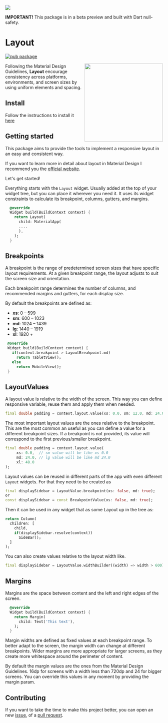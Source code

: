 <a  href="https://pub.dev/packages/layout"><img src="https://github.com/jamesblasco/layout/blob/main/layout_banner.png?raw=true"/></a> 


**IMPORTANT!** This package is in a beta preview and built with Dart null-safety.


# Layout
[![pub package](https://img.shields.io/pub/v/layout.svg)](https://pub.dev/packages/layout)  


<a  href="https://pub.dev/packages/layout/"><img align="right"  height="250px" src="https://github.com/jamesblasco/layout/blob/main/layout.gif?raw=true"/></a> 

Following the Material Design Guidelines, **Layout** encourage consistency across platforms, environments, and screen sizes by using uniform elements and spacing.
 
 
## Install

Follow the instructions to install it [here](https://pub.dev/packages/layout/install)

## Getting started 

This package aims to provide the tools to implement a responsive layout in an easy and consistent way.

If you want to learn more in detail about layout in Material Design I recommend you the [official website](https://material.io/design/layout/understanding-layout.html#columns-gutters-and-margins). 

Let's get started!

Everything starts with the `Layout` widget. Usually added at the top of your widget tree, but you can place it wherever you need it. 
It uses its widget constraints to calculate its breakpoint, columns, gutters, and margins.

```dart
  @override
  Widget build(BuildContext context) {
    return Layout(
      child: MaterialApp(
      ....
      ),
    );
  }
```

## Breakpoints

A breakpoint is the range of predetermined screen sizes that have specific layout requirements. At a given breakpoint range, the layout adjusts to suit the screen size and orientation.

Each breakpoint range determines the number of columns, and recommended margins and gutters, for each display size.

By default the breakpoints are defined as:
 - **xs**:    0 –  599
 - **sm**:  600 – 1023
 - **md**: 1024 – 1439
 - **lg**: 1440 – 1919
 - **xl**: 1920 +
 
 ```dart
  @override
  Widget build(BuildContext context) {
    if(context.breakpoint > LayoutBreakpoint.md)
      return TabletView();
    else
      return MobileView();
  }
```

## LayoutValues

A layout value is relative to the width of the screen. This way you can define responsive variable, reuse them and apply them when needed.

```dart
final double padding = context.layout.value(xs: 0.0, sm: 12.0, md: 24.0, lg: 32.0, xl: 48.0);
```

The most important layout values are the ones relative to the breakpoint. This are the most common an useful as you can define a value for a different breakpoint sizes. If a breakpoint is not provided, its value will correspond to the first previous/smaller breakpoint.

```dart
final double padding = context.layout.value(
     xs: 0.0,  // sm value will be like xs 0.0
     md: 24.0, // lg value will be like md 24.0
     xl: 48.0
);
```

Layout values can be reused in different parts of the app with even different `Layout` widgets. For that they need to be created as
```dart
final displaySidebar = LayoutValue.breakpoint(xs: false, md: true);
or
const displaySidebar = const BreakpointValue(xs: false, md: true);
```
Then it can be used in any widget that as some Layout up in the tree as:
```dart
return Column(
  children: [
    child,
    if(displaySidebar.resolve(context))
      SideBar();
  ]
);
```

You can also create values relative to the layout width like.
```dart
final displaySidebar = LayoutValue.widthBuilder((width) => width > 600);
```

## Margins
Margins are the space between content and the left and right edges of the screen.

```dart
  @override
  Widget build(BuildContext context) {
    return Margin(
      child: Text('This text'),
    );
  }
```

Margin widths are defined as fixed values at each breakpoint range. To better adapt to the screen, the margin width can change at different breakpoints. Wider margins are more appropriate for larger screens, as they create more whitespace around the perimeter of content.

By default the margin values are the ones from the Material Design Guidelines. 16dp for screens with a width less than 720dp and 24 for bigger screens.
You can override this values in any moment by providing the margin param.

## Contributing

If you want to take the time to make this project better, you can open an new [issue](https://github.com/jamesblasco/layout/issues/new/choose), of a [pull request](https://github.com/jamesblasco/layout/compare).
